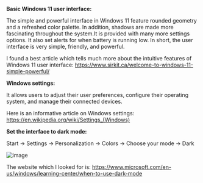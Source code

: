 **Basic Windows 11 user interface:**

The simple and powerful interface in Windows 11 feature rounded geometry and a refreshed color palette. In addition, shadows are made more fascinating throughout the system.It is provided with many more settings options. It also set alerts for when battery is running low. In short, the user interface is very simple, friendly, and powerful.

 I found a best article which tells much more about the intuitive features of Windows 11 user interface: https://www.sirkit.ca/welcome-to-windows-11-simple-powerful/

 **Windows settings:**

 It allows users to adjust their user preferences, configure their operating system, and manage their connected devices.
 
 Here is an informative article on Windows settings: https://en.wikipedia.org/wiki/Settings_(Windows)

 **Set the interface to dark mode:**

 Start -> Settings -> Personalization -> Colors -> Choose your mode -> Dark

 ![image](https://github.com/user-attachments/assets/f1f3a81d-56f0-4432-a892-7d1e7f6f835c)

The website which I looked for is: https://www.microsoft.com/en-us/windows/learning-center/when-to-use-dark-mode

